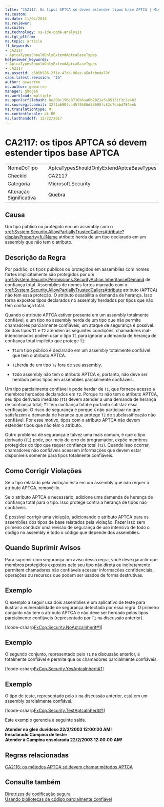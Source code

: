 ```yaml
---
title: "CA2117: Os tipos APTCA só devem estender tipos base APTCA | Microsoft Docs"
ms.custom: 
ms.date: 11/04/2016
ms.reviewer: 
ms.suite: 
ms.technology: vs-ide-code-analysis
ms.tgt_pltfrm: 
ms.topic: article
f1_keywords:
- CA2117
- AptcaTypesShouldOnlyExtendAptcaBaseTypes
helpviewer_keywords:
- AptcaTypesShouldOnlyExtendAptcaBaseTypes
- CA2117
ms.assetid: c505b586-2f1e-47cb-98ee-a5afcbeda70f
caps.latest.revision: "16"
author: gewarren
ms.author: gewarren
manager: ghogen
ms.workload: multiple
ms.openlocfilehash: be208c156e8710b6aa6b2821a5a85131f3c2e4b2
ms.sourcegitcommit: 32f1a690fc445f9586d53698fc82c7debd784eeb
ms.translationtype: MT
ms.contentlocale: pt-BR
ms.lasthandoff: 12/22/2017
---
```

# <a name="ca2117-aptca-types-should-only-extend-aptca-base-types"></a>CA2117: os tipos APTCA só devem estender tipos base APTCA
|||  
|-|-|  
|NomeDoTipo|AptcaTypesShouldOnlyExtendAptcaBaseTypes|  
|CheckId|CA2117|  
|Categoria|Microsoft.Security|  
|Alteração Significativa|Quebra|  
  
## <a name="cause"></a>Causa  
 Um tipo público ou protegido em um assembly com o <xref:System.Security.AllowPartiallyTrustedCallersAttribute?displayProperty=fullName> atributo herda de um tipo declarado em um assembly que não tem o atributo.  
  
## <a name="rule-description"></a>Descrição da Regra  
 Por padrão, os tipos públicos ou protegidos em assemblies com nomes fortes implicitamente são protegidos por um <xref:System.Security.Permissions.SecurityAction.InheritanceDemand> de confiança total. Assemblies de nomes fortes marcado com o <xref:System.Security.AllowPartiallyTrustedCallersAttribute> atributo (APTCA) não tem essa proteção. O atributo desabilita a demanda de herança. Isso torna expostos tipos declarados no assembly herdados por tipos que não têm confiança total.  
  
 Quando o atributo APTCA estiver presente em um assembly totalmente confiável, e um tipo no assembly herda de um tipo que não permite chamadores parcialmente confiáveis, um ataque de segurança é possível. Se dois tipos `T1` e `T2` atendem às seguintes condições, chamadores mal-intencionados podem usar o tipo `T1` para ignorar a demanda de herança de confiança total implícito que protege `T2`:  
  
-   `T1`um tipo público é declarado em um assembly totalmente confiável que tem o atributo APTCA.  
  
-   `T1`herda de um tipo `T2` fora de seu assembly.  
  
-   `T2`do assembly não tem o atributo APTCA e, portanto, não deve ser herdado pelos tipos em assemblies parcialmente confiáveis.  
  
 Um tipo parcialmente confiável `X` pode herdar de `T1`, que fornece acesso a membros herdados declarados em `T2`. Porque `T2` não tem o atributo APTCA, seu tipo derivado imediato (`T1`) devem atender a uma demanda de herança de confiança total; `T1` tem confiança total e portanto satisfaz essa verificação. O risco de segurança é porque `X` não participar no que satisfazem a demanda de herança que protege `T2` de subclassificação não confiável. Por esse motivo, tipos com o atributo APTCA não devem estender tipos que não têm o atributo.  
  
 Outro problema de segurança e talvez uma mais comum, é que o tipo derivado (`T1`) pode, por meio de erro do programador, expõe membros protegidos do tipo que requer confiança total (`T2`). Quando isso ocorrer, chamadores não confiáveis acessem informações que devem estar disponíveis somente para tipos totalmente confiáveis.  
  
## <a name="how-to-fix-violations"></a>Como Corrigir Violações  
 Se o tipo relatado pela violação está em um assembly que não requer o atributo APTCA, removê-lo.  
  
 Se o atributo APTCA é necessário, adicione uma demanda de herança de confiança total para o tipo. Isso protege contra a herança de tipos não confiáveis.  
  
 É possível corrigir uma violação, adicionando o atributo APTCA para os assemblies dos tipos de base relatados pela violação. Fazer isso sem primeiro conduzir uma revisão de segurança de uso intensivo de todo o código no assembly e todo o código que depende dos assemblies.  
  
## <a name="when-to-suppress-warnings"></a>Quando Suprimir Avisos  
 Para suprimir com segurança um aviso dessa regra, você deve garantir que membros protegidos expostos pelo seu tipo não direta ou indiretamente permitem chamadores não confiáveis acessar informações confidenciais, operações ou recursos que podem ser usados de forma destrutivas.  
  
## <a name="example"></a>Exemplo  
 O exemplo a seguir usa dois assemblies e um aplicativo de teste para ilustrar a vulnerabilidade de segurança detectada por essa regra. O primeiro conjunto não tem o atributo APTCA e não deve ser herdado pelos tipos parcialmente confiáveis (representado por `T2` na discussão anterior).  
  
 [!code-csharp[FxCop.Security.NoAptcaInherit#1](../code-quality/codesnippet/CSharp/ca2117-aptca-types-should-only-extend-aptca-base-types_1.cs)]  
  
## <a name="example"></a>Exemplo  
 O segundo conjunto, representado pelo `T1` na discussão anterior, é totalmente confiável e permite que os chamadores parcialmente confiáveis.  
  
 [!code-csharp[FxCop.Security.YesAptcaInherit#1](../code-quality/codesnippet/CSharp/ca2117-aptca-types-should-only-extend-aptca-base-types_2.cs)]  
  
## <a name="example"></a>Exemplo  
 O tipo de teste, representado pelo `X` na discussão anterior, está em um assembly parcialmente confiável.  
  
 [!code-csharp[FxCop.Security.TestAptcaInherit#1](../code-quality/codesnippet/CSharp/ca2117-aptca-types-should-only-extend-aptca-base-types_3.cs)]  
  
 Este exemplo gerencia a seguinte saída.  
  
 **Atender no glen duvidoso 22/2/2003 12:00:00 AM!**  
**Ensolarado Campina de teste:**  
**Atender à Campina ensolarada 22/2/2003 12:00:00 AM!**   
## <a name="related-rules"></a>Regras relacionadas  
 [CA2116: os métodos APTCA só devem chamar métodos APTCA](../code-quality/ca2116-aptca-methods-should-only-call-aptca-methods.md)  
  
## <a name="see-also"></a>Consulte também  
 [Diretrizes de codificação segura](/dotnet/standard/security/secure-coding-guidelines)   
 [Usando bibliotecas de código parcialmente confiável](/dotnet/framework/misc/using-libraries-from-partially-trusted-code)   
